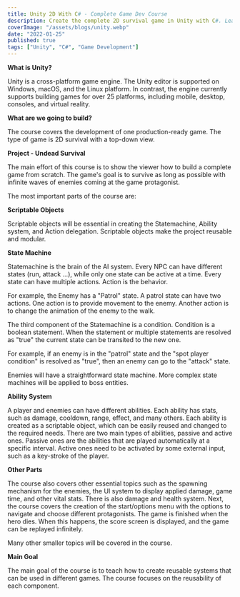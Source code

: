 ```yaml
---
title: Unity 2D With C# - Complete Game Dev Course
description: Create the complete 2D survival game in Unity with C#. Learn best practices and patterns.
coverImage: "/assets/blogs/unity.webp"
date: "2022-01-25"
published: true
tags: ["Unity", "C#", "Game Development"]
---
```


**What is Unity?**

Unity is a cross-platform game engine. The Unity editor is supported on Windows, macOS, and the Linux platform. In contrast, the engine currently supports building games for over 25 platforms, including mobile, desktop, consoles, and virtual reality.

**What are we going to build?**

The course covers the development of one production-ready game. The type of game is 2D survival with a top-down view.

**Project - Undead Survival**

The main effort of this course is to show the viewer how to build a complete game from scratch. The game's goal is to survive as long as possible with infinite waves of enemies coming at the game protagonist.

The most important parts of the course are:

**Scriptable Objects**

Scriptable objects will be essential in creating the Statemachine, Ability system, and Action delegation. Scriptable objects make the project reusable and modular.

**State Machine**

Statemachine is the brain of the AI system. Every NPC can have different states (run, attack ...), while only one state can be active at a time. Every state can have multiple actions. Action is the behavior.

For example, the Enemy has a "Patrol" state. A patrol state can have two actions. One action is to provide movement to the enemy. Another action is to change the animation of the enemy to the walk.

The third component of the Statemachine is a condition. Condition is a boolean statement. When the statement or multiple statements are resolved as "true" the current state can be transited to the new one.

For example, if an enemy is in the "patrol" state and the "spot player condition" is resolved as "true", then an enemy can go to the "attack" state.

Enemies will have a straightforward state machine. More complex state machines will be applied to boss entities.

**Ability System**

A player and enemies can have different abilities. Each ability has stats, such as damage, cooldown, range, effect, and many others. Each ability is created as a scriptable object, which can be easily reused and changed to the required needs. There are two main types of abilities, passive and active ones. Passive ones are the abilities that are played automatically at a specific interval. Active ones need to be activated by some external input, such as a key-stroke of the player.

**Other Parts**

The course also covers other essential topics such as the spawning mechanism for the enemies, the UI system to display applied damage, game time, and other vital stats. There is also damage and health system. Next, the course covers the creation of the start/options menu with the options to navigate and choose different protagonists. The game is finished when the hero dies. When this happens, the score screen is displayed, and the game can be replayed infinitely.

Many other smaller topics will be covered in the course.

**Main Goal**

The main goal of the course is to teach how to create reusable systems that can be used in different games. The course focuses on the reusability of each component.
